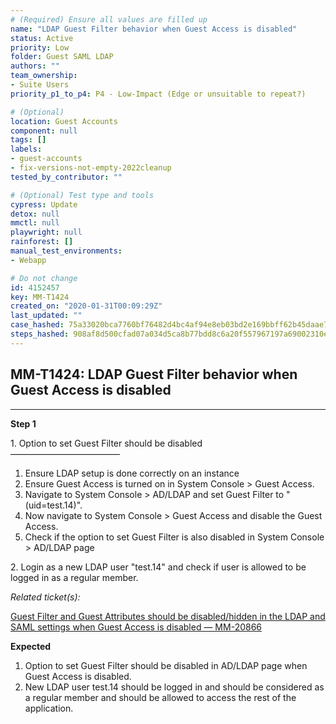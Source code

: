 ```yaml
---
# (Required) Ensure all values are filled up
name: "LDAP Guest Filter behavior when Guest Access is disabled"
status: Active
priority: Low
folder: Guest SAML LDAP
authors: ""
team_ownership:
- Suite Users
priority_p1_to_p4: P4 - Low-Impact (Edge or unsuitable to repeat?)

# (Optional)
location: Guest Accounts
component: null
tags: []
labels:
- guest-accounts
- fix-versions-not-empty-2022cleanup
tested_by_contributor: ""

# (Optional) Test type and tools
cypress: Update
detox: null
mmctl: null
playwright: null
rainforest: []
manual_test_environments:
- Webapp

# Do not change
id: 4152457
key: MM-T1424
created_on: "2020-01-31T00:09:29Z"
last_updated: ""
case_hashed: 75a33020bca7760bf76482d4bc4af94e8eb03bd2e169bbff62b45daae76e5159f2b1fc1c6f28135956ddf7bab559bcfb
steps_hashed: 908af8d500cfad07a034d5ca8b77bdd8c6a20f557967197a69002310eae837e467ac43b302f09f93c15403817c993e4e
---
```


<!-- (Auto-generated) Based on frontmatter's "key" and "name" -->

## MM-T1424: LDAP Guest Filter behavior when Guest Access is disabled

---

**Step 1**

1\. Option to set Guest Filter should be disabled\
–––––––––––––––––––––––––

1. Ensure LDAP setup is done correctly on an instance
2. Ensure Guest Access is turned on in System Console > Guest Access.
3. Navigate to System Console > AD/LDAP and set Guest Filter to "(uid=test.14)".
4. Now navigate to System Console > Guest Access and disable the Guest Access.
5. Check if the option to set Guest Filter is also disabled in System Console > AD/LDAP page

2\. Login as a new LDAP user "test.14" and check if user is allowed to be logged in as a regular member.

_Related ticket(s):_

[Guest Filter and Guest Attributes should be disabled/hidden in the LDAP and SAML settings when Guest Access is disabled — MM-20866](https://mattermost.atlassian.net/browse/MM-20866)

**Expected**

1. Option to set Guest Filter should be disabled in AD/LDAP page when Guest Access is disabled.
2. New LDAP user test.14 should be logged in and should be considered as a regular member and should be allowed to access the rest of the application.
